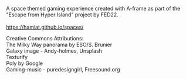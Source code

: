 
A space themed gaming experience created with A-frame as part of the "Escape from Hyper Island" project by FED22.<br/><br/>
https://hamiat.github.io/spaces/

Creative Commons Attributions:<br/>
The Milky Way panorama by ESO/S. Brunier<br/>
Galaxy image - Andy-holmes, Unsplash<br/>
Texturify<br/>
Poly by Google<br/>
Gaming-music - puredesigngirl, Freesound.org
